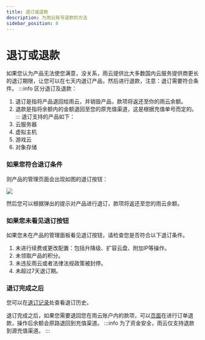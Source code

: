 ```yaml
---
title: 退订或退款
description: 为雨云账号退款的方法
sidebar_position: 8
---
```



# 退订或退款
如果您认为产品无法使您满意，没关系，雨云提供比大多数国内云服务提供商更长的退订期限，让您可以在七天内退订产品，然后进行退款，注意：退订需要符合条件。
:::info
区分退订及退款：

1. 退订是指将产品退回给雨云，并销毁产品，款项将返还至你的雨云余额。
2. 退款是指将余额内的金额退回至您的原充值渠道，这是根据充值单号而定的。
:::
退订支持的产品如下：
1. 云服务器
2. 虚拟主机
3. 游戏云
4. 对象存储


### 如果您符合退订条件
则产品的管理页面会出现如图的退订按钮：

![](https://cn-sy1.rains3.com/rainyun-assets/pic/2023/12/20231210192644_7124b3b8c971adb682c40b91a6d342ed.png)

然后您可以根据弹出的提示对产品进行退订，款项将返还至您的雨云余额。


### 如果您未看见退订按钮
如果您未在产品的管理面板看见退订按钮，请检查您是否符合以下退订条件。
1. 未进行续费或更改配置：包括升降级、扩容云盘、附加IP等操作。
2. 未领取产品的积分。
3. 未违反雨云或者法律法规政策被封停。
4. 未超过7天退订期。

### 退订完成之后

您可以在[退订记录]处查看退订历史。

退订完成之后，如果您需要退回您在雨云账户内的款项，可以[页面](https://app.rainyun.com/expense/other)在进行订单退款，操作后余额会原路退回到充值渠道。
:::info
为了资金安全，雨云仅支持退款到源充值渠道。
:::



[退订记录]: https://app.rainyun.com/logs/unsub
[充值历史]: https://app.rainyun.com/logs/pay